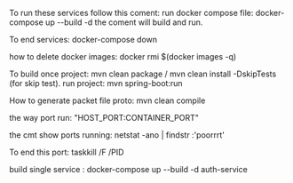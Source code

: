 To run these services follow this coment:
run docker compose file: docker-compose up --build -d
the coment will build and run.

To end services: docker-compose down

how to delete docker images: docker rmi $(docker images -q)

To build once project: mvn clean package / mvn clean install -DskipTests (for skip test).
run project: mvn spring-boot:run

How to generate packet file proto: mvn clean compile

the way port run: "HOST_PORT:CONTAINER_PORT"

the cmt show ports running: netstat -ano | findstr :'poorrrt'

To end this port: taskkill /F /PID <PID>

build single service : docker-compose up --build -d auth-service
